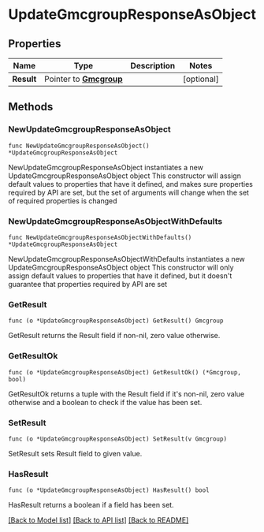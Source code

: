 # UpdateGmcgroupResponseAsObject

## Properties

Name | Type | Description | Notes
------------ | ------------- | ------------- | -------------
**Result** | Pointer to [**Gmcgroup**](Gmcgroup.md) |  | [optional] 

## Methods

### NewUpdateGmcgroupResponseAsObject

`func NewUpdateGmcgroupResponseAsObject() *UpdateGmcgroupResponseAsObject`

NewUpdateGmcgroupResponseAsObject instantiates a new UpdateGmcgroupResponseAsObject object
This constructor will assign default values to properties that have it defined,
and makes sure properties required by API are set, but the set of arguments
will change when the set of required properties is changed

### NewUpdateGmcgroupResponseAsObjectWithDefaults

`func NewUpdateGmcgroupResponseAsObjectWithDefaults() *UpdateGmcgroupResponseAsObject`

NewUpdateGmcgroupResponseAsObjectWithDefaults instantiates a new UpdateGmcgroupResponseAsObject object
This constructor will only assign default values to properties that have it defined,
but it doesn't guarantee that properties required by API are set

### GetResult

`func (o *UpdateGmcgroupResponseAsObject) GetResult() Gmcgroup`

GetResult returns the Result field if non-nil, zero value otherwise.

### GetResultOk

`func (o *UpdateGmcgroupResponseAsObject) GetResultOk() (*Gmcgroup, bool)`

GetResultOk returns a tuple with the Result field if it's non-nil, zero value otherwise
and a boolean to check if the value has been set.

### SetResult

`func (o *UpdateGmcgroupResponseAsObject) SetResult(v Gmcgroup)`

SetResult sets Result field to given value.

### HasResult

`func (o *UpdateGmcgroupResponseAsObject) HasResult() bool`

HasResult returns a boolean if a field has been set.


[[Back to Model list]](../README.md#documentation-for-models) [[Back to API list]](../README.md#documentation-for-api-endpoints) [[Back to README]](../README.md)


